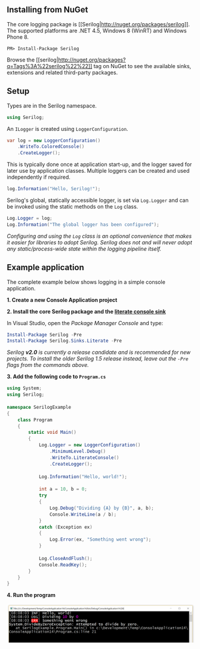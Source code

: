 ## Installing from NuGet

The core logging package is [[Serilog|http://nuget.org/packages/serilog]]. The supported platforms are .NET 4.5, Windows 8 (WinRT) and Windows Phone 8.

```
PM> Install-Package Serilog
```

Browse the [[serilog|http://nuget.org/packages?q=Tags%3A%22serilog%22%22]] tag on NuGet to see the available sinks, extensions and related third-party packages.

## Setup

Types are in the Serilog namespace.

```csharp
using Serilog;
```

An `ILogger` is created using `LoggerConfiguration`.

```csharp
var log = new LoggerConfiguration()
    .WriteTo.ColoredConsole()
    .CreateLogger();
```

This is typically done once at application start-up, and the logger saved for later use by application classes. Multiple loggers can be created and used independently if required.

```csharp
log.Information("Hello, Serilog!");
```

Serilog's global, statically accessible logger, is set via `Log.Logger` and can be invoked using the static methods on the `Log` class.

```csharp
Log.Logger = log;
Log.Information("The global logger has been configured");
```

_Configuring and using the `Log` class is an optional convenience that makes it easier for libraries to adopt Serilog. Serilog does not and will never adopt any static/process-wide state within the logging pipeline itself._

## Example application

The complete example below shows logging in a simple console application.

**1. Create a new Console Application project**

**2. Install the core Serilog package and the [literate console sink](https://github.com/serilog/serilog-sinks-literate)**

In Visual Studio, open the _Package Manager Console_ and type:

```powershell
Install-Package Serilog -Pre
Install-Package Serilog.Sinks.Literate -Pre
```

_Serilog **v2.0** is currently a release candidate and is recommended for new projects. To install the older Serilog 1.5 release instead, leave out the `-Pre` flags from the commands above._

**3. Add the following code to `Program.cs`**

```csharp
using System;
using Serilog;

namespace SerilogExample
{
    class Program
    {
        static void Main()
        {
            Log.Logger = new LoggerConfiguration()
                .MinimumLevel.Debug()
                .WriteTo.LiterateConsole()
                .CreateLogger();

            Log.Information("Hello, world!");

            int a = 10, b = 0;
            try
            {
                Log.Debug("Dividing {A} by {B}", a, b);
                Console.WriteLine(a / b);
            }
            catch (Exception ex)
            {
                Log.Error(ex, "Something went wrong");
            }

            Log.CloseAndFlush();
            Console.ReadKey();
        }
    }
}
```

**4. Run the program**

![Serilog Getting Started Example](https://raw.githubusercontent.com/nblumhardt/images/master/serilog-getting-started-example.png)



